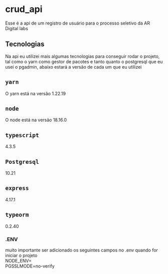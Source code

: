 # crud_api

Esse é a api de um registro de usuário para o processo seletivo da AR Digital labs

## Tecnologias

Na api eu utilizei mais algumas tecnologias para conseguir rodar o projeto, tal como o yarn como gestor de pacotes e tanto quanto o postgresql que eu usei o pgadmin, abaixo estará a versão de cada um que eu utilizei

## `yarn`
O yarn está na versão 1.22.19

## `node`
O node está na versão 18.16.0

## `typescript`
4.3.5

## `Postgresql`
10.21

## `express`
 4.17.1

## `typeorm`
0.2.40

### .ENV
muito importante ser adicionado os seguintes campos no .env quando for iniciar o projeto 
</br>NODE_ENV= 
</br>PGSSLMODE=no-verify
